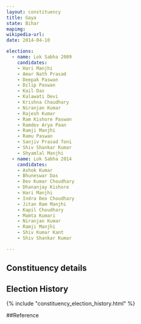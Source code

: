 ```yaml
---
layout: constituency
title: Gaya
state: Bihar
mapimg: 
wikipedia-url: 
date: 2014-04-10

elections: 
  - name: Lok Sabha 2009
    candidates: 
    - Hari Manjhi 
    - Amar Nath Prasad 
    - Deepak Paswan 
    - Dilip Paswan 
    - Kail Das 
    - Kalawati Devi 
    - Krishna Chaudhary 
    - Niranjan Kumar 
    - Rajesh Kumar 
    - Ram Kishore Paswan 
    - Ramdev Arya Paan 
    - Ramji Manjhi 
    - Ramu Paswan 
    - Sanjiv Prasad Toni 
    - Shiv Shankar Kumar 
    - Shyamlal Manjhi  
  - name: Lok Sabha 2014
    candidates: 
    - Ashok Kumar 
    - Bhuneswar Das 
    - Dev Kumar Choudhary 
    - Dhananjay Kishore 
    - Hari Manjhi 
    - Indra Deo Choudhary 
    - Jitan Ram Manjhi 
    - Kapil Choudhary 
    - Mamta Kumari 
    - Niranjan Kumar 
    - Ramji Manjhi 
    - Shiv Kumar Kant 
    - Shiv Shankar Kumar  

---
```


## Constituency details


## Election History
{% include "constituency_election_history.html" %}

##Reference
